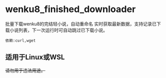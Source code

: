 # wenku8_finished_downloader

批量下载wenku8的完结轻小说，自动重命名
实时获取最新数据，支持记录已下载小说列表，下一次运行时可自动跳过已下载小说。

    依赖:curl,wget

## 适用于Linux或WSL

~~请勿用于违法用途。~~
